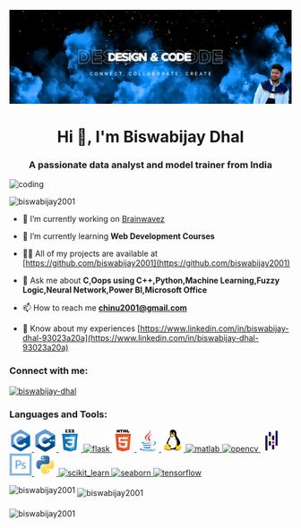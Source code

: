 ![logo](https://github.com/biswabijay2001/biswabijay2001/blob/main/Github%20Banner.gif)
<h1 align="center">Hi 👋, I'm Biswabijay Dhal</h1>
<h3 align="center">A passionate data analyst and model trainer from India</h3>

<p><img src="![image](https://github.com/biswabijay2001/biswabijay2001/assets/108553627/b0869066-791a-4efb-bb2a-fd8b008d4b98) align="right" alt="coding"width="200" 
/"></p>

<p align="left"> <img src="https://komarev.com/ghpvc/?username=biswabijay2001&label=Profile%20views&color=0e75b6&style=flat" alt="biswabijay2001" /> </p>

- 🔭 I’m currently working on [Brainwavez](https://github.com/biswabijay2001/Brainwavez.git)

- 🌱 I’m currently learning **Web Development Courses**

- 👨‍💻 All of my projects are available at [https://github.com/biswabijay2001](https://github.com/biswabijay2001)

- 💬 Ask me about **C,Oops using C++,Python,Machine Learning,Fuzzy Logic,Neural Network,Power BI,Microsoft Office**

- 📫 How to reach me **chinu2001@gmail.com**

- 📄 Know about my experiences [https://www.linkedin.com/in/biswabijay-dhal-93023a20a](https://www.linkedin.com/in/biswabijay-dhal-93023a20a)

<h3 align="left">Connect with me:</h3>
<p align="left">
<a href="https://linkedin.com/in/biswabijay-dhal" target="blank"><img align="center" src="https://raw.githubusercontent.com/rahuldkjain/github-profile-readme-generator/master/src/images/icons/Social/linked-in-alt.svg" alt="biswabijay-dhal" height="30" width="40" /></a>
</p>

<h3 align="left">Languages and Tools:</h3>
<p align="left"> <a href="https://www.cprogramming.com/" target="_blank" rel="noreferrer"> <img src="https://raw.githubusercontent.com/devicons/devicon/master/icons/c/c-original.svg" alt="c" width="40" height="40"/> </a> <a href="https://www.w3schools.com/cpp/" target="_blank" rel="noreferrer"> <img src="https://raw.githubusercontent.com/devicons/devicon/master/icons/cplusplus/cplusplus-original.svg" alt="cplusplus" width="40" height="40"/> </a> <a href="https://www.w3schools.com/css/" target="_blank" rel="noreferrer"> <img src="https://raw.githubusercontent.com/devicons/devicon/master/icons/css3/css3-original-wordmark.svg" alt="css3" width="40" height="40"/> </a> <a href="https://flask.palletsprojects.com/" target="_blank" rel="noreferrer"> <img src="https://www.vectorlogo.zone/logos/pocoo_flask/pocoo_flask-icon.svg" alt="flask" width="40" height="40"/> </a> <a href="https://www.w3.org/html/" target="_blank" rel="noreferrer"> <img src="https://raw.githubusercontent.com/devicons/devicon/master/icons/html5/html5-original-wordmark.svg" alt="html5" width="40" height="40"/> </a> <a href="https://www.java.com" target="_blank" rel="noreferrer"> <img src="https://raw.githubusercontent.com/devicons/devicon/master/icons/java/java-original.svg" alt="java" width="40" height="40"/> </a> <a href="https://www.linux.org/" target="_blank" rel="noreferrer"> <img src="https://raw.githubusercontent.com/devicons/devicon/master/icons/linux/linux-original.svg" alt="linux" width="40" height="40"/> </a> <a href="https://www.mathworks.com/" target="_blank" rel="noreferrer"> <img src="https://upload.wikimedia.org/wikipedia/commons/2/21/Matlab_Logo.png" alt="matlab" width="40" height="40"/> </a> <a href="https://opencv.org/" target="_blank" rel="noreferrer"> <img src="https://www.vectorlogo.zone/logos/opencv/opencv-icon.svg" alt="opencv" width="40" height="40"/> </a> <a href="https://pandas.pydata.org/" target="_blank" rel="noreferrer"> <img src="https://raw.githubusercontent.com/devicons/devicon/2ae2a900d2f041da66e950e4d48052658d850630/icons/pandas/pandas-original.svg" alt="pandas" width="40" height="40"/> </a> <a href="https://www.photoshop.com/en" target="_blank" rel="noreferrer"> <img src="https://raw.githubusercontent.com/devicons/devicon/master/icons/photoshop/photoshop-line.svg" alt="photoshop" width="40" height="40"/> </a> <a href="https://www.python.org" target="_blank" rel="noreferrer"> <img src="https://raw.githubusercontent.com/devicons/devicon/master/icons/python/python-original.svg" alt="python" width="40" height="40"/> </a> <a href="https://scikit-learn.org/" target="_blank" rel="noreferrer"> <img src="https://upload.wikimedia.org/wikipedia/commons/0/05/Scikit_learn_logo_small.svg" alt="scikit_learn" width="40" height="40"/> </a> <a href="https://seaborn.pydata.org/" target="_blank" rel="noreferrer"> <img src="https://seaborn.pydata.org/_images/logo-mark-lightbg.svg" alt="seaborn" width="40" height="40"/> </a> <a href="https://www.tensorflow.org" target="_blank" rel="noreferrer"> <img src="https://www.vectorlogo.zone/logos/tensorflow/tensorflow-icon.svg" alt="tensorflow" width="40" height="40"/> </a> </p>

<p><img align="left" src="https://github-readme-stats.vercel.app/api/top-langs?username=biswabijay2001&show_icons=true&locale=en&layout=compact" alt="biswabijay2001" /></p>

<p>&nbsp;<img align="middle" src="https://github-readme-stats.vercel.app/api?username=biswabijay2001&show_icons=true&locale=en" alt="biswabijay2001" /></p>

<p><img align="middle" src="https://github-readme-streak-stats.herokuapp.com/?user=biswabijay2001&" alt="biswabijay2001" /></p>
